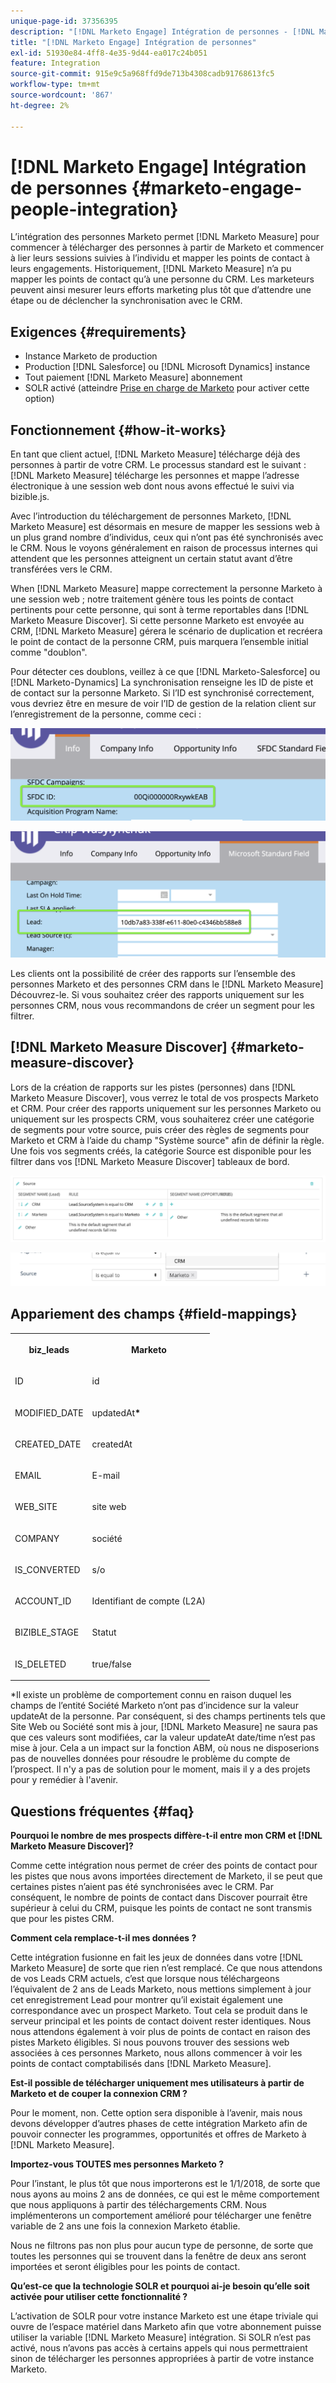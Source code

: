 ```yaml
---
unique-page-id: 37356395
description: "[!DNL Marketo Engage] Intégration de personnes - [!DNL Marketo Measure]"
title: "[!DNL Marketo Engage] Intégration de personnes"
exl-id: 51930e84-4ff8-4e35-9d44-ea017c24b051
feature: Integration
source-git-commit: 915e9c5a968ffd9de713b4308cadb91768613fc5
workflow-type: tm+mt
source-wordcount: '867'
ht-degree: 2%

---
```


# [!DNL Marketo Engage] Intégration de personnes {#marketo-engage-people-integration}

L’intégration des personnes Marketo permet [!DNL Marketo Measure] pour commencer à télécharger des personnes à partir de Marketo et commencer à lier leurs sessions suivies à l’individu et mapper les points de contact à leurs engagements. Historiquement, [!DNL Marketo Measure] n’a pu mapper les points de contact qu’à une personne du CRM. Les marketeurs peuvent ainsi mesurer leurs efforts marketing plus tôt que d’attendre une étape ou de déclencher la synchronisation avec le CRM.

## Exigences {#requirements}

* Instance Marketo de production
* Production [!DNL Salesforce] ou [!DNL Microsoft Dynamics] instance
* Tout paiement [!DNL Marketo Measure] abonnement
* SOLR activé (atteindre [Prise en charge de Marketo](https://nation.marketo.com/t5/Support/ct-p/Support) pour activer cette option)

## Fonctionnement {#how-it-works}

En tant que client actuel, [!DNL Marketo Measure] télécharge déjà des personnes à partir de votre CRM. Le processus standard est le suivant : [!DNL Marketo Measure] télécharge les personnes et mappe l’adresse électronique à une session web dont nous avons effectué le suivi via bizible.js.

Avec l’introduction du téléchargement de personnes Marketo, [!DNL Marketo Measure] est désormais en mesure de mapper les sessions web à un plus grand nombre d’individus, ceux qui n’ont pas été synchronisés avec le CRM. Nous le voyons généralement en raison de processus internes qui attendent que les personnes atteignent un certain statut avant d’être transférées vers le CRM.

When [!DNL Marketo Measure] mappe correctement la personne Marketo à une session web ; notre traitement génère tous les points de contact pertinents pour cette personne, qui sont à terme reportables dans [!DNL Marketo Measure Discover]. Si cette personne Marketo est envoyée au CRM, [!DNL Marketo Measure] gérera le scénario de duplication et recréera le point de contact de la personne CRM, puis marquera l’ensemble initial comme &quot;doublon&quot;.

Pour détecter ces doublons, veillez à ce que [!DNL Marketo-Salesforce] ou [!DNL Marketo-Dynamics] La synchronisation renseigne les ID de piste et de contact sur la personne Marketo. Si l’ID est synchronisé correctement, vous devriez être en mesure de voir l’ID de gestion de la relation client sur l’enregistrement de la personne, comme ceci :

![](assets/5a.png)

![](assets/5b.png)

Les clients ont la possibilité de créer des rapports sur l’ensemble des personnes Marketo et des personnes CRM dans le [!DNL Marketo Measure] Découvrez-le. Si vous souhaitez créer des rapports uniquement sur les personnes CRM, nous vous recommandons de créer un segment pour les filtrer.

## [!DNL Marketo Measure Discover] {#marketo-measure-discover}

Lors de la création de rapports sur les pistes (personnes) dans [!DNL Marketo Measure Discover], vous verrez le total de vos prospects Marketo et CRM. Pour créer des rapports uniquement sur les personnes Marketo ou uniquement sur les prospects CRM, vous souhaiterez créer une catégorie de segments pour votre source, puis créer des règles de segments pour Marketo et CRM à l’aide du champ &quot;Système source&quot; afin de définir la règle. Une fois vos segments créés, la catégorie Source est disponible pour les filtrer dans vos [!DNL Marketo Measure Discover] tableaux de bord.

![](assets/bizible-discover-1.png)

![](assets/bizible-discover-2.png)

## Appariement des champs {#field-mappings}

<table> 
 <colgroup> 
  <col> 
  <col> 
 </colgroup> 
 <tbody> 
  <tr> 
   <th><p><strong>biz_leads</strong></p></th> 
   <th><p><strong>Marketo</strong></p></th> 
  </tr> 
  <tr> 
   <td><p>ID</p></td> 
   <td><p>id</p></td> 
  </tr> 
  <tr> 
   <td><p>MODIFIED_DATE</p></td> 
   <td><p>updatedAt<strong>*</strong></p></td> 
  </tr> 
  <tr> 
   <td><p>CREATED_DATE</p></td> 
   <td><p>createdAt</p></td> 
  </tr> 
  <tr> 
   <td><p>EMAIL</p></td> 
   <td><p>E-mail</p></td> 
  </tr> 
  <tr> 
   <td><p>WEB_SITE</p></td> 
   <td><p>site web</p></td> 
  </tr> 
  <tr> 
   <td><p>COMPANY</p></td> 
   <td><p>société</p></td> 
  </tr> 
  <tr> 
   <td><p>IS_CONVERTED</p></td> 
   <td><p>s/o</p></td> 
  </tr> 
  <tr> 
   <td><p>ACCOUNT_ID</p></td> 
   <td><p>Identifiant de compte (L2A)</p></td> 
  </tr> 
  <tr> 
   <td><p>BIZIBLE_STAGE</p></td> 
   <td><p>Statut</p></td> 
  </tr> 
  <tr> 
   <td><p>IS_DELETED</p></td> 
   <td><p>true/false</p></td> 
  </tr> 
 </tbody> 
</table>

*Il existe un problème de comportement connu en raison duquel les champs de l’entité Société Marketo n’ont pas d’incidence sur la valeur updateAt de la personne. Par conséquent, si des champs pertinents tels que Site Web ou Société sont mis à jour, [!DNL Marketo Measure] ne saura pas que ces valeurs sont modifiées, car la valeur updateAt date/time n’est pas mise à jour. Cela a un impact sur la fonction ABM, où nous ne disposerions pas de nouvelles données pour résoudre le problème du compte de l’prospect. Il n&#39;y a pas de solution pour le moment, mais il y a des projets pour y remédier à l&#39;avenir.

## Questions fréquentes {#faq}

**Pourquoi le nombre de mes prospects diffère-t-il entre mon CRM et [!DNL Marketo Measure Discover]?**

Comme cette intégration nous permet de créer des points de contact pour les pistes que nous avons importées directement de Marketo, il se peut que certaines pistes n’aient pas été synchronisées avec le CRM. Par conséquent, le nombre de points de contact dans Discover pourrait être supérieur à celui du CRM, puisque les points de contact ne sont transmis que pour les pistes CRM.

**Comment cela remplace-t-il mes données ?**

Cette intégration fusionne en fait les jeux de données dans votre [!DNL Marketo Measure] de sorte que rien n’est remplacé. Ce que nous attendons de vos Leads CRM actuels, c’est que lorsque nous téléchargeons l’équivalent de 2 ans de Leads Marketo, nous mettions simplement à jour cet enregistrement Lead pour montrer qu’il existait également une correspondance avec un prospect Marketo. Tout cela se produit dans le serveur principal et les points de contact doivent rester identiques. Nous nous attendons également à voir plus de points de contact en raison des pistes Marketo éligibles. Si nous pouvons trouver des sessions web associées à ces personnes Marketo, nous allons commencer à voir les points de contact comptabilisés dans [!DNL Marketo Measure].

**Est-il possible de télécharger uniquement mes utilisateurs à partir de Marketo et de couper la connexion CRM ?**

Pour le moment, non. Cette option sera disponible à l’avenir, mais nous devons développer d’autres phases de cette intégration Marketo afin de pouvoir connecter les programmes, opportunités et offres de Marketo à [!DNL Marketo Measure].

**Importez-vous TOUTES mes personnes Marketo ?**

Pour l’instant, le plus tôt que nous importerons est le 1/1/2018, de sorte que nous ayons au moins 2 ans de données, ce qui est le même comportement que nous appliquons à partir des téléchargements CRM. Nous implémenterons un comportement amélioré pour télécharger une fenêtre variable de 2 ans une fois la connexion Marketo établie.

Nous ne filtrons pas non plus pour aucun type de personne, de sorte que toutes les personnes qui se trouvent dans la fenêtre de deux ans seront importées et seront éligibles pour les points de contact.

**Qu’est-ce que la technologie SOLR et pourquoi ai-je besoin qu’elle soit activée pour utiliser cette fonctionnalité ?**

L’activation de SOLR pour votre instance Marketo est une étape triviale qui ouvre de l’espace matériel dans Marketo afin que votre abonnement puisse utiliser la variable [!DNL Marketo Measure] intégration. Si SOLR n’est pas activé, nous n’avons pas accès à certains appels qui nous permettraient sinon de télécharger les personnes appropriées à partir de votre instance Marketo.
